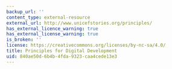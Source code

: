 ```yaml
---
backup_url: ''
content_type: external-resource
external_url: http://www.unicefstories.org/principles/
has_external_licence_warning: true
has_external_license_warning: true
is_broken: ''
license: https://creativecommons.org/licenses/by-nc-sa/4.0/
title: Principles for Digital Development
uid: 840ae50d-6b4b-4fda-9323-caa4cede13e3
---
```

